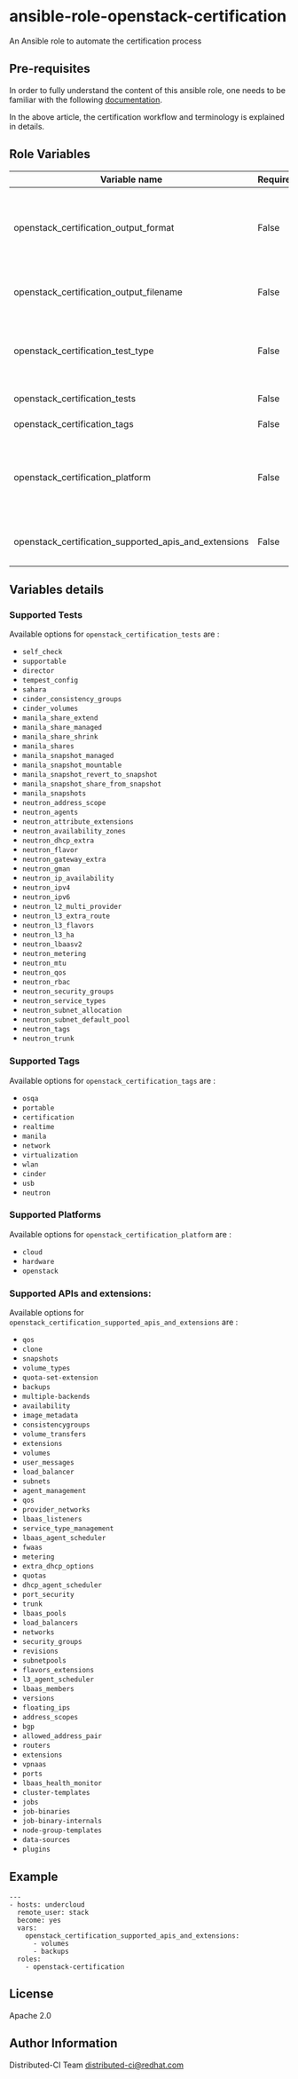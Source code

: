 # ansible-role-openstack-certification

An Ansible role to automate the certification process

## Pre-requisites

In order to fully understand the content of this ansible role, one needs to be
familiar with the following [documentation](https://access.redhat.com/articles/2126521#Installthesoftwarepackages).

In the above article, the certification workflow and terminology is explained
in details.

## Role Variables

| Variable name                                         | Required | Default                         | Type    | Description                                                           |
|-------------------------------------------------------|----------|---------------------------------|---------|-----------------------------------------------------------------------|
| openstack_certification_output_format                 | False    | text                            | String  | Output format for rhcert-ci print. (values: text, junit, html)        |
| openstack_certification_output_filename               | False    | cert.txt                        | String  | Output filename for rhcert-ci print                                   |
| openstack_certification_test_type                     | False    | test                            | String  | Type of suite of tests to run. (values: test, tag, platform)          |
| openstack_certification_tests                         | False    | self_check,supportable,director | Array   | List of tests to run.                                                 |
| openstack_certification_tags                          | False    | N/A                             | Array   | List of tags to run.                                                  |
| openstack_certification_platform                      | False    | N/A                             | Array   | List of platform tests to run. (values: cloud, openstack, hardware)   |
| openstack_certification_supported_apis_and_extensions | False    | N/A                             | Array   | List of supported APIs and extensions.                                |

## Variables details

### Supported Tests

Available options for `openstack_certification_tests` are :

  * `self_check`
  * `supportable`
  * `director`
  * `tempest_config`
  * `sahara`
  * `cinder_consistency_groups`
  * `cinder_volumes`
  * `manila_share_extend`
  * `manila_share_managed`
  * `manila_share_shrink`
  * `manila_shares`
  * `manila_snapshot_managed`
  * `manila_snapshot_mountable`
  * `manila_snapshot_revert_to_snapshot`
  * `manila_snapshot_share_from_snapshot`
  * `manila_snapshots`
  * `neutron_address_scope`
  * `neutron_agents`
  * `neutron_attribute_extensions`
  * `neutron_availability_zones`
  * `neutron_dhcp_extra`
  * `neutron_flavor`
  * `neutron_gateway_extra`
  * `neutron_gman`
  * `neutron_ip_availability`
  * `neutron_ipv4`
  * `neutron_ipv6`
  * `neutron_l2_multi_provider`
  * `neutron_l3_extra_route`
  * `neutron_l3_flavors`
  * `neutron_l3_ha`
  * `neutron_lbaasv2`
  * `neutron_metering`
  * `neutron_mtu`
  * `neutron_qos`
  * `neutron_rbac`
  * `neutron_security_groups`
  * `neutron_service_types`
  * `neutron_subnet_allocation`
  * `neutron_subnet_default_pool`
  * `neutron_tags`
  * `neutron_trunk`

### Supported Tags

Available options for `openstack_certification_tags` are :

  * `osqa`
  * `portable`
  * `certification`
  * `realtime`
  * `manila`
  * `network`
  * `virtualization`
  * `wlan`
  * `cinder`
  * `usb`
  * `neutron`

### Supported Platforms

Available options for `openstack_certification_platform` are :

  * `cloud`
  * `hardware`
  * `openstack`

### Supported APIs and extensions:

Available options for `openstack_certification_supported_apis_and_extensions` are :

  * `qos`
  * `clone`
  * `snapshots`
  * `volume_types`
  * `quota-set-extension`
  * `backups`
  * `multiple-backends`
  * `availability`
  * `image_metadata`
  * `consistencygroups`
  * `volume_transfers`
  * `extensions`
  * `volumes`
  * `user_messages`
  * `load_balancer`
  * `subnets`
  * `agent_management`
  * `qos`
  * `provider_networks`
  * `lbaas_listeners`
  * `service_type_management`
  * `lbaas_agent_scheduler`
  * `fwaas`
  * `metering`
  * `extra_dhcp_options`
  * `quotas`
  * `dhcp_agent_scheduler`
  * `port_security`
  * `trunk`
  * `lbaas_pools`
  * `load_balancers`
  * `networks`
  * `security_groups`
  * `revisions`
  * `subnetpools`
  * `flavors_extensions`
  * `l3_agent_scheduler`
  * `lbaas_members`
  * `versions`
  * `floating_ips`
  * `address_scopes`
  * `bgp`
  * `allowed_address_pair`
  * `routers`
  * `extensions`
  * `vpnaas`
  * `ports`
  * `lbaas_health_monitor`
  * `cluster-templates`
  * `jobs`
  * `job-binaries`
  * `job-binary-internals`
  * `node-group-templates`
  * `data-sources`
  * `plugins`

## Example

```
---
- hosts: undercloud
  remote_user: stack
  become: yes
  vars:
    openstack_certification_supported_apis_and_extensions:
      - volumes
      - backups
  roles:
    - openstack-certification
```


## License

Apache 2.0


## Author Information

Distributed-CI Team  <distributed-ci@redhat.com>

